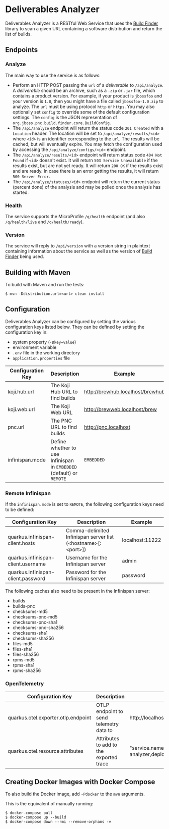 # Deliverables Analyzer

Deliverables Analyzer is a RESTful Web Service that uses the
[Build Finder](https://github.com/project-ncl/build-finder) library to
scan a given URL containing a software distribution and return the list
of builds.

## Endpoints

### Analyze

The main way to use the service is as follows:

- Perform an HTTP POST passing the `url` of a *deliverable* to
  `/api/analyze`. A *deliverable* should be an archive, such as a `.zip`
  or `.jar` file, which contains a product version. For example, if your
  product is `jbossfoo` and your version is `1.0`, then you might have a
  file called `jbossfoo-1.0.zip` to analyze. The `url` must be using
  protocol `http` or `https`. You may also optionally set `config` to
  override some of the default configuration settings. The `config` is
  the JSON representation of
  `org.jboss.pnc.build.finder.core.BuildConfig`.
- The `/api/analyze` endpoint will return the status code `201 Created`
  with a `Location` header. The location will be set to
  `/api/analyze/results/<id>` where `<id>` is an identifier
  corresponding to the `url`. The results will be cached, but will
  eventually expire. You may fetch the configuration used by accessing
  the `/api/analyze/configs/<id>` endpoint.
- The `/api/analyze/results/<id>` endpoint will return status code `404
  Not Found` if `<id>` doesn't exist. It will return `503 Service
  Unavailable` if the results exist, but are not yet ready. It will
  return `200 OK` if the results exist and are ready. In case there is
  an error getting the results, it will return `500 Server Error`.
- The `/api/analyze/statuses/<id>` endpoint will return the current
  status (percent done) of the analysis and may be polled once the
  analysis has started.

### Health

The service supports the MicroProfile `/q/health` endpoint (and also
`/q/health/live` and `/q/health/ready`).

### Version

The service will reply to `/api/version` with a version string in
plaintext containing information about the service as well as the
version of [Build Finder](https://github.com/project-ncl/build-finder)
being used.

## Building with Maven

To build with Maven and run the tests:

```
$ mvn -Ddistribution.url=<url> clean install
```

## Configuration

Deliverables Analyzer can be configured by setting the various configuration
keys listed below. They can be defined by setting the configuration key in:

- system property (`-Dkey=value`)
- environment variable
- `.env` file in the working directory
- `application.properties` file

| Configuration Key | Description                                                          | Example                          |
|-------------------|----------------------------------------------------------------------|----------------------------------|
| koji.hub.url      | The Koji Hub URL to find builds                                      | http://brewhub.localhost/brewhub |
| koji.web.url      | The Koji Web URL                                                     | http://brewweb.localhost/brew    |
| pnc.url           | The PNC URL to find builds                                           | http://pnc.localhost             |
| infinispan.mode   | Define whether to use Infinispan in `EMBEDDED` (default) or `REMOTE` | `EMBEDDED`                       |

### Remote Infinispan

If the `infinispan.mode` is set to `REMOTE`, the following configuration keys need to be defined:

| Configuration Key                  | Description                                                    | Example         |
|------------------------------------|----------------------------------------------------------------|-----------------|
| quarkus.infinispan-client.hosts    | Comma-delimited Infinispan server list (\<hostname>[:\<port>]) | localhost:11222 |
| quarkus.infinispan-client.username | Username for the Infinispan server                             | admin           |
| quarkus.infinispan-client.password | Password for the Infinispan server                             | password        |

The following caches also need to be present in the Infinispan server:

- builds
- builds-pnc
- checksums-md5
- checksums-pnc-md5
- checksums-pnc-sha1
- checksums-pnc-sha256
- checksums-sha1
- checksums-sha256
- files-md5
- files-sha1
- files-sha256
- rpms-md5
- rpms-sha1
- rpms-sha256

### OpenTelemetry

| Configuration Key                   | Description                             | Example                                                                |
|-------------------------------------|-----------------------------------------|------------------------------------------------------------------------|
| quarkus.otel.exporter.otlp.endpoint | OTLP endpoint to send telemetry data to | http://localhost:4317                                                  |
| quarkus.otel.resource.attributes    | Attributes to add to the exported trace | "service.name=pnc-deliverable-analyzer,deployment.environment=staging" |

## Creating Docker Images with Docker Compose

To also build the Docker image, add `-Pdocker` to the `mvn` arguments.

This is the equivalent of manually running:

```
$ docker-compose pull
$ docker-compose up --build
$ docker-compose down --rmi --remove-orphans -v
```
